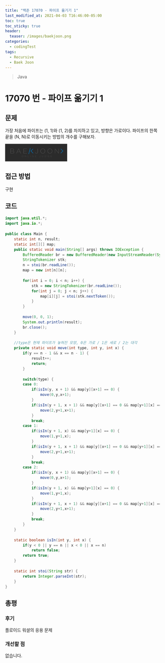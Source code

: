 ```yaml
---
title: "백준 17070 - 파이프 옮기기 1"
last_modified_at: 2021-04-03 T16:46:00-05:00
toc: true
toc_sticky: true
header:
  teaser: /images/baekjoon.png
categories: 
  - codingTest
tags:
  - Recursive
  - Baek Joon
---
```


> Java

17070 번 - 파이프 옮기기 1
=============
 
## 문제

가장 처음에 파이프는 (1, 1)와 (1, 2)를 차지하고 있고, 방향은 가로이다. 파이프의 한쪽 끝을 (N, N)로 이동시키는 방법의 개수를 구해보자.  
  
[<img src="/images/baekjoon.png" width="40%" height="40%">](https://www.acmicpc.net/problem/17070)  

## 접근 방법
구현

## 코드
```java
import java.util.*;
import java.io.*;

public class Main {
	static int n, result;
	static int[][] map;
	public static void main(String[] args) throws IOException {
		BufferedReader br = new BufferedReader(new InputStreamReader(System.in));
    	StringTokenizer stk;
    	n = stoi(br.readLine());
    	map = new int[n][n];
    	
    	for(int i = 0; i < n; i++) {
    		stk = new StringTokenizer(br.readLine());
    		for(int j = 0; j < n; j++) {
    			map[i][j] = stoi(stk.nextToken());
    		}
    	}
    	
    	move(0, 0, 1);
    	System.out.println(result);
    	br.close();
	}

	//type은 현재 파이프가 놓혀진 모양, 0은 가로 / 1은 세로 / 2는 대각
	private static void move(int type, int y, int x) {
		if(y == n - 1 && x == n - 1) {
			result++;
			return;
		}
		
		switch(type) {
		case 0:
			if(isIn(y, x + 1) && map[y][x+1] == 0) {
				move(0,y,x+1);
			}
			if(isIn(y + 1, x + 1) && map[y][x+1] == 0 && map[y+1][x] == 0 && map[y+1][x+1] == 0) {
				move(2,y+1,x+1);
			}
			break;
		case 1:
			if(isIn(y + 1, x) && map[y+1][x] == 0) {
				move(1,y+1,x);
			}
			if(isIn(y + 1, x + 1) && map[y][x+1] == 0 && map[y+1][x] == 0 && map[y+1][x+1] == 0) {
				move(2,y+1,x+1);
			}
			break;
		case 2:
			if(isIn(y, x + 1) && map[y][x+1] == 0) {
				move(0,y,x+1);
			}
			if(isIn(y + 1, x) && map[y+1][x] == 0) {
				move(1,y+1,x);
			}
			if(isIn(y + 1, x + 1) && map[y][x+1] == 0 && map[y+1][x] == 0 && map[y+1][x+1] == 0) {
				move(2,y+1,x+1);
			}
			break;
		}
	}
	
	static boolean isIn(int y, int x) {
		if(y < 0 || y == n || x < 0 || x == n)
			return false;
		return true;
	}

	static int stoi(String str) {
    	return Integer.parseInt(str);
    }
}
```

## 총평
### 후기
플로이드 워셜의 응용 문제
### 개선할 점
없습니다.

<!-- ★
<img src="/images/codingTest/bj/문제번호.PNG" width="40%" height="40%">  

-->